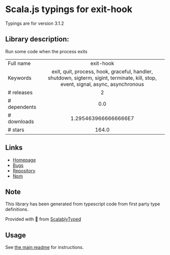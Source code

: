 
# Scala.js typings for exit-hook

Typings are for version 3.1.2

## Library description:
Run some code when the process exits

|                    |                 |
| ------------------ | :-------------: |
| Full name          | exit-hook |
| Keywords           | exit, quit, process, hook, graceful, handler, shutdown, sigterm, sigint, terminate, kill, stop, event, signal, async, asynchronous |
| # releases         | 2 |
| # dependents       | 0.0 |
| # downloads        | 1.2954639666666666E7 |
| # stars            | 164.0 |

## Links
- [Homepage](https://github.com/sindresorhus/exit-hook#readme)
- [Bugs](https://github.com/sindresorhus/exit-hook/issues)
- [Repository](https://github.com/sindresorhus/exit-hook)
- [Npm](https://www.npmjs.com/package/exit-hook)
    


## Note
This library has been generated from typescript code from first party type definitions.

Provided with :purple_heart: from [ScalablyTyped](https://github.com/oyvindberg/ScalablyTyped)

## Usage
See [the main readme](../../readme.md) for instructions.


